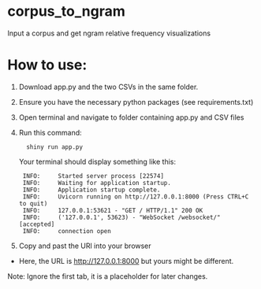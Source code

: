 # corpus_to_ngram
Input a corpus and get ngram relative frequency visualizations

# How to use:
1. Download app.py and the two CSVs in the same folder.
2. Ensure you have the necessary python packages (see requirements.txt)
3. Open terminal and navigate to folder containing app.py and CSV files
4. Run this command:

         shiny run app.py

   Your terminal should display something like this:

        INFO:     Started server process [22574]
        INFO:     Waiting for application startup.
        INFO:     Application startup complete.
        INFO:     Uvicorn running on http://127.0.0.1:8000 (Press CTRL+C to quit)
        INFO:     127.0.0.1:53621 - "GET / HTTP/1.1" 200 OK
        INFO:     ('127.0.0.1', 53623) - "WebSocket /websocket/" [accepted]
        INFO:     connection open

5. Copy and past the URl into your browser
* Here, the URL is http://127.0.0.1:8000 but yours might be different.

Note: Ignore the first tab, it is a placeholder for later changes.
